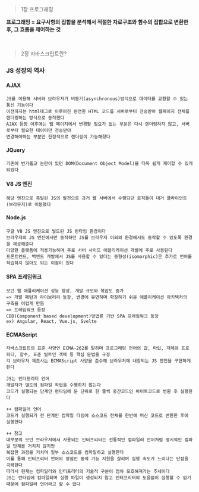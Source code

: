 >1장 프로그래밍

**프로그래밍 = 요구사항의 집합을 분석해서 적절한 자료구조와 함수의 집합으로 변환한 후, 그 흐름을 제어하는 것**
 
<br>

>2장 자바스크립트란?


### JS 성장의 역사

#### AJAX
```
JS를 이용해 서버와 브라우저가 비동기(asynchronous)방식으로 데이터를 교환할 수 있는 통신 기능이다
이전까지는 html태그로 이루어진 완전한 HTML 코드를 서버로부터 전송받아 웹페이지 전체를 렌더링하는 방식으로 동작했다
AJAX 등장 이후에는 웹 페이지에서 변경할 필요가 없는 부분은 다시 렌더링하지 않고, 서버로부터 필요한 데이터만 전송받아 
변경해야하는 부분만 한정적으로 렌더링이 가능해졌다
```
#### JQuery

```
기존에 번거롭고 논란이 있던 DOM(Document Object Model)을 더욱 쉽게 제어할 수 있게 되었다
```

#### V8 JS 엔진

```
해당 엔진으로 촉발된 JS의 발전으로 과거 웹 서버에서 수행되던 로직들이 대거 클라이언트(브라우저)로 이동했다
```

#### Node.js

```
구글 V8 JS 엔진으로 빌드된 JS 런타임 환경이다
브라우저의 JS 엔진에서만 동작하던 JS를 브라우저 이외의 환경에서도 동작할 수 있도록 환경을 제공해준다
다양한 플랫폼에 적용가능하며 주로 서버 사이드 애플리케이션 개발에 주로 사용된다
프론트엔드, 백엔드 개발에서 JS를 사용할 수 있다는 동형성(isomorphic)은 추가로 언어를 학습하지 않아도 되는 이점이 있다
```

#### SPA 프레임워크

```
모던 웹 애플리케이션 성능 향상, 개발 규모와 복잡도 증가
=> 개발 패턴과 라이브러리 등장, 변경에 유연하며 확장하기 쉬운 애플리케이션 아키텍처의 구축을 어렵게 만듬 
=> 프레임워크 등장
CBD(Component based development)방법론 기반 SPA 프레임워크 등장
ex) Angular, React, Vue.js, Svelte
```

#### ECMAScript


```
자바스크립트의 표준 사양인 ECMA-262를 말하며 프로그래밍 언어의 값, 타입, 객체와 프로퍼티, 함수, 표준 빌트인 객체 등 핵심 문법을 규정
각 브라우저 제조사는 ECMAScript 사양을 준수해 브라우저에 내장되는 JS 엔진을 구현하게 된다
```



```
JS는 인터프리터 언어
개발자가 별도의 컴파일 작업을 수행하지 않는다
코드가 실행되는 단계인 런타임에 문 단위로 한 줄씩 중간코드인 바이트코드로 변환 후 실행한다

++ 컴파일러 언어
코드가 실행되기 전 단계인 컴파일 타임에 소스코드 전체를 한번에 머신 코드로 변환한 후에 실행한다

++ 참고
대부분의 모던 브라우저에서 사용되는 인터프리터는 전통적인 컴파일러 언어처럼 명시적인 컴파일 단계를 거치치 않지만
복잡한 과정을 거치며 일부 소스코드를 컴파일하고 실행한다
이를 통해 인터프리터 언어의 장점인 동적 기능 지원을 살리며 실행 속도가 느리다는 단점을 극복한다
따라서 현재는 컴파일러와 인터프리터의 기술적 구분이 점차 모호해져가는 추세이다
JS는 런타임에 컴파일되며 실행 파일이 생성되지 않고 인터프리터의 도움없이 실행할 수 없기 때문에 컴파일러 언어라고 할 수 없다
```


